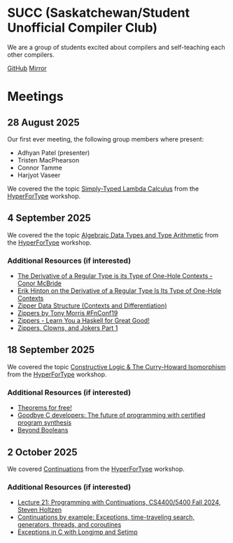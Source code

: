 # SUCC (Saskatchewan/Student Unofficial Compiler Club)

We are a group of students excited about compilers and self-teaching each other
compilers.

[GitHub](https://github.com/frroossst/SUCC/)
[Mirror](https://adhyan.ca/misc/SUCC)


# Meetings

## 28 August 2025

Our first ever meeting, the following group members where present:

- Adhyan Patel (presenter)
- Tristen MacPhearson
- Connor Tamme
- Harjyot Vaseer


We covered the the topic [Simply-Typed Lambda Calculus](https://en.wikipedia.org/wiki/Simply_typed_lambda_calculus) from the [HyperForType](https://hypefortypes.github.io/)
workshop.


## 4 September 2025


We covered the the topic [Algebraic Data Types and Type Arithmetic](https://hypefortypes.github.io/lectures/lec02.pdf) from the [HyperForType](https://hypefortypes.github.io/) 
workshop.


### Additional Resources (if interested)
- [The Derivative of a Regular Type is its Type of One-Hole Contexts - Conor McBride](http://strictlypositive.org/diff.pdf)
- [Erik Hinton on the Derivative of a Regular Type Is Its Type of One-Hole Contexts](https://www.youtube.com/watch?v=K7tQsKxC2I8)
- [Zipper Data Structure (Contexts and Differentiation)](https://en.wikipedia.org/wiki/Zipper_(data_structure)#Contexts_and_differentiation)
- [Zippers by Tony Morris #FnConf19](https://www.youtube.com/watch?v=HqHdgBXOOsE)
- [Zippers - Learn You a Haskell for Great Good!](https://www.learnyouahaskell.com/Zippers)
- [Zippers, Clowns, and Jokers Part 1 ](https://www.youtube.com/watch?v=Mg0Ko7XtDyM)


## 18 September 2025


We covered the topic [Constructive Logic & The Curry-Howard Isomorphism](https://hypefortypes.github.io/lectures/lec03.pdf) from the [HyperForType](https://hypefortypes.github.io/) workshop.


### Additional Resources (if interested)
- [Theorems for free!](https://www2.cs.sfu.ca/CourseCentral/831/burton/Notes/July14/free.pdf)
- [Goodbye C developers: The future of programming with certified program synthesis](https://kirancodes.me/posts/log-certified-synthesis.html)
- [Beyond Booleans](https://overreacted.io/beyond-booleans/)


## 2 October 2025


We covered [Continuations](https://hypefortypes.github.io/lectures/lec04.pdf) from the [HyperForType](https://hypefortypes.github.io/) workshop.


### Additional Resources (if interested)
- [Lecture 21: Programming with Continuations, CS4400/5400 Fall 2024, Steven Holtzen](https://pages.github.khoury.northeastern.edu/sholtzen/cs4400-fall24/lecture-notes/lecture-21/lecture-21.pdf)
- [Continuations by example: Exceptions, time-traveling search, generators, threads, and coroutines](https://matt.might.net/articles/programming-with-continuations--exceptions-backtracking-search-threads-generators-coroutines/)
- [Exceptions in C with Longjmp and Setjmp](http://groups.di.unipi.it/~nids/docs/longjump_try_trow_catch.html)

